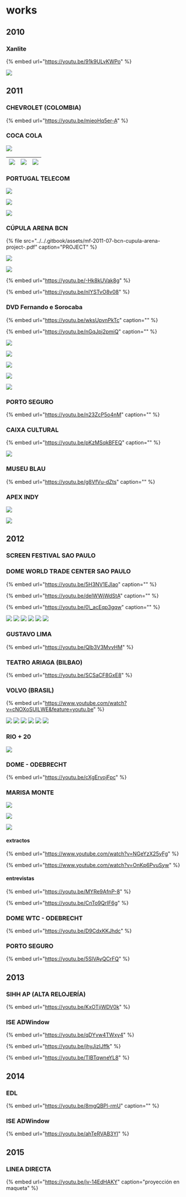 # works

## 2010

### Xanlite

{% embed url="https://youtu.be/91k9ULvKWPo" %}

![](../../.gitbook/assets/mf-2010-06-fr-xanlite.jpg)

## 2011

### CHEVROLET \(COLOMBIA\)

{% embed url="https://youtu.be/mieoHq5er-A" %}



### COCA COLA

![](../../.gitbook/assets/mf-2011-xx-br-cocacola-chevrolet-hall-02.jpeg)

| ![](../../.gitbook/assets/mf-2011-xx-br-cocacola-chevrolet-hall-01.jpeg) | ![](../../.gitbook/assets/mf-2011-xx-br-cocacola-chevrolet-hall-04.jpeg) | ![](../../.gitbook/assets/mf-2011-xx-br-cocacola-chevrolet-hall-03.jpeg) |
| :--- | :--- | :--- |




### PORTUGAL TELECOM

![](../../.gitbook/assets/mf-2010-11-br-portugal-telecom-premio-literatura-02.jpg)

![](../../.gitbook/assets/mf-2010-11-br-portugal-telecom-premio-literatura-03.jpeg)

![](../../.gitbook/assets/mf-2010-11-br-portugal-telecom-premio-literatura-01.jpeg)

### CÚPULA ARENA BCN

{% file src="../../.gitbook/assets/mf-2011-07-bcn-cupula-arena-project-.pdf" caption="PROJECT" %}

![](../../.gitbook/assets/mf-2011-07-bcn-cupula-arena-1-.jpg)

![](../../.gitbook/assets/mf-2011-07-bcn-cupula-arena-5-.jpg)

{% embed url="https://youtu.be/-Hk8kUVak8g" %}

{% embed url="https://youtu.be/nIYSTvO8v08" %}

### DVD Fernando e Sorocaba

{% embed url="https://youtu.be/wksUpvnPkTc" caption="" %}

{% embed url="https://youtu.be/nGqJpj2pmiQ" caption="" %}

![](../../.gitbook/assets/mf-2011-10-br-dvd-fernando-e-sorocaba-01.jpeg)

![](../../.gitbook/assets/mf-2011-10-br-dvd-fernando-e-sorocaba-02.jpg)

![](../../.gitbook/assets/mf-2011-10-br-dvd-fernando-e-sorocaba-3-.jpg)

![](../../.gitbook/assets/mf-2011-10-br-dvd-fernando-e-sorocaba-4-.jpg)

![](../../.gitbook/assets/mf-2011-10-br-dvd-fernando-e-sorocaba-5-.jpg)

### PORTO SEGURO

{% embed url="https://youtu.be/n23ZcP5o4nM" caption="" %}

### CAIXA CULTURAL

{% embed url="https://youtu.be/pKzMSqkBFEQ" caption="" %}

![](../../.gitbook/assets/mf-2011-12-br-caixa-cultural-mapping-01.jpeg)

### MUSEU BLAU

{% embed url="https://youtu.be/g8VfVu-dZts" caption="" %}

### APEX INDY

![](../../.gitbook/assets/mf-2011-12-apex-findy-2-.jpg)

![](../../.gitbook/assets/mf-2011-12-apex-findy-1-.jpg)

## 2012

### SCREEN FESTIVAL SAO PAULO 



### DOME WORLD TRADE CENTER SAO PAULO

{% embed url="https://youtu.be/5H3NV1EJIao" caption="" %}

{% embed url="https://youtu.be/delWWjWdStA" caption="" %}

{% embed url="https://youtu.be/0\_acEqp3gqw" caption="" %}

![](../../.gitbook/assets/mf-2012-03-br-dome-world-trade-center-01.jpeg) ![](../../.gitbook/assets/mf-2012-03-br-dome-world-trade-center-02.jpeg) ![](../../.gitbook/assets/mf-2012-03-br-dome-world-trade-center-03.jpeg) ![](../../.gitbook/assets/mf-2012-03-br-dome-world-trade-center-04.jpeg) ![](../../.gitbook/assets/mf-2012-03-br-dome-world-trade-center-05.jpeg) ![](../../.gitbook/assets/mf-2012-03-br-dome-world-trade-center-06.jpeg)

### GUSTAVO LIMA

{% embed url="https://youtu.be/Qlb3V3MvvHM" %}

### TEATRO ARIAGA \(BILBAO\)

{% embed url="https://youtu.be/SCSaCF8GxE8" %}

### VOLVO \(BRASIL\)

{% embed url="https://www.youtube.com/watch?v=cNOXoSUILWE&feature=youtu.be" %}

![](../../.gitbook/assets/mf-2012-06-br-volvo-01.jpg) ![](../../.gitbook/assets/mf-2012-06-br-volvo-02.jpg) ![](../../.gitbook/assets/mf-2012-06-br-volvo-03.jpg) ![](../../.gitbook/assets/mf-2012-06-br-volvo-04.jpg) ![](../../.gitbook/assets/mf-2012-06-br-volvo-05.jpg) ![](../../.gitbook/assets/mf-2012-06-br-volvo-06.jpg)

### RIO + 20

![](../../.gitbook/assets/mf-2012-xx-br-rio-+-20-01.jpg)

### DOME - ODEBRECHT

{% embed url="https://youtu.be/cXgErvojFpc" %}

### MARISA MONTE

![](../../.gitbook/assets/mf-2012-10-marisa-monte-01.jpeg)

![](../../.gitbook/assets/mf-2012-10-marisa-monte-03.jpeg)

![](../../.gitbook/assets/mf-2012-10-marisa-monte-02.png)

#### extractos

{% embed url="https://www.youtube.com/watch?v=NGeYzX25yFg" %}

{% embed url="https://www.youtube.com/watch?v=OnKp6PvuSyw" %}

#### entrevistas

{% embed url="https://youtu.be/MYRe9AfnP-8" %}

{% embed url="https://youtu.be/CnTo9QrIF6g" %}

### DOME WTC - ODEBRECHT

{% embed url="https://youtu.be/D9CdxKKJhdc" %}

### PORTO SEGURO

{% embed url="https://youtu.be/5SlVAyQCrFQ" %}

## 2013

### SIHH AP \(ALTA RELOJERÍA\)

{% embed url="https://youtu.be/KxOTjiWDV0k" %}

### ISE ADWindow

{% embed url="https://youtu.be/qDYvw4TWxy4" %}

{% embed url="https://youtu.be/jhyJizIJffk" %}

{% embed url="https://youtu.be/TIBTqwneYL8" %}

## 2014

### EDL

{% embed url="https://youtu.be/8mgQBPl-rmU" caption="" %}

### ISE ADWindow

{% embed url="https://youtu.be/ahTeRVAB3YI" %}

## 2015

### LINEA DIRECTA

{% embed url="https://youtu.be/jv-14EdHAKY" caption="proyección en maqueta" %}




